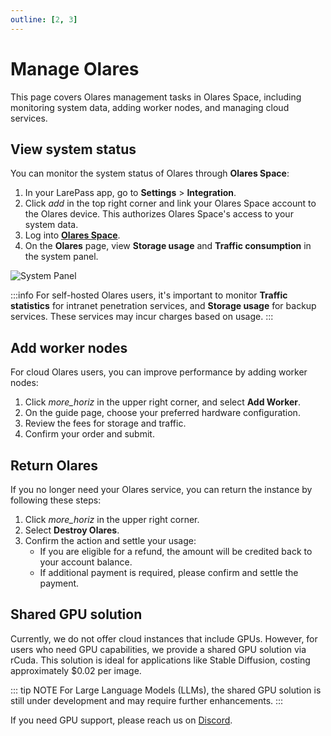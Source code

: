 ```yaml
---
outline: [2, 3]
---
```


# Manage Olares 

This page covers Olares management tasks in Olares Space, including monitoring system data, adding worker nodes, and managing cloud services.

## View system status

You can monitor the system status of Olares through **Olares Space**:

1. In your LarePass app, go to **Settings** > **Integration**.
2. Click <i class="material-symbols-outlined">add</i> in the top right corner and link your Olares Space account to the Olares device. This authorizes Olares Space's access to your system data.
3. Log into [**Olares Space**](https://space.olares.xyz/).
4. On the **Olares** page, view **Storage usage** and **Traffic consumption** in the system panel.

![System Panel](/images/how-to/space/my_olares.jpg#bordered)

:::info
For self-hosted Olares users, it's important to monitor **Traffic statistics** for intranet penetration services, and **Storage usage** for backup services. These services may incur charges based on usage.
:::

## Add worker nodes

For cloud Olares users, you can improve performance by adding worker nodes:

1. Click <i class="material-symbols-outlined">more_horiz</i> in the upper right corner, and select **Add Worker**.
2. On the guide page, choose your preferred hardware configuration.
3. Review the fees for storage and traffic.
4. Confirm your order and submit.

## Return Olares

If you no longer need your Olares service, you can return the instance by following these steps:

1. Click <i class="material-symbols-outlined">more_horiz</i> in the upper right corner.
2. Select **Destroy Olares**.
3. Confirm the action and settle your usage:
   - If you are eligible for a refund, the amount will be credited back to your account balance.
   - If additional payment is required, please confirm and settle the payment.

## Shared GPU solution

Currently, we do not offer cloud instances that include GPUs. However, for users who need GPU capabilities, we provide a shared GPU solution via rCuda. This solution is ideal for applications like Stable Diffusion, costing approximately $0.02 per image.

::: tip NOTE
For Large Language Models (LLMs), the shared GPU solution is still under development and may require further enhancements.
:::

If you need GPU support, please reach us on [Discord](https://discord.com/invite/BzfqrgQPDK).